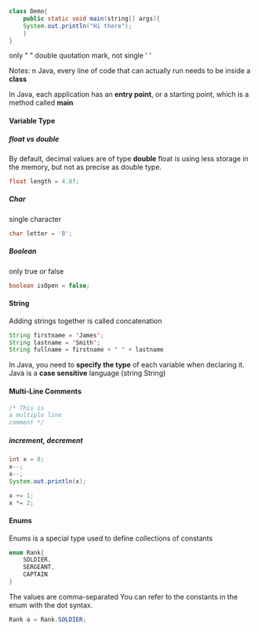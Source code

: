 ```java
class Demo{
	public static void main(string[] args){
	System.out.println("Hi there");
	}
}
```
only " " double quotation mark, not single ' '

Notes:
n Java, every line of code that can actually run needs to be inside a **class**

In Java, each application has an **entry point**, or a starting point, which is a method called **main**

#### Variable Type
##### float vs double
By default, decimal values are of type **double**
float is using less storage in the memory, but not as precise as double type.
```java
float length = 4.8f;
```

##### Char
single character
```java
char letter = 'B';
```

##### Boolean
only true or false
```java
boolean isOpen = false;
```

#### String
Adding strings together is called concatenation
```java
String firstname = 'James';
String lastname = 'Smith';
String fullname = firstname + " " + lastname
```

In Java, you need to **specify the type** of each variable when declaring it.
Java is a **case sensitive** language
(string String)

#### Multi-Line Comments
```java
/* This is 
a multiple line
comment */
```

##### increment, decrement
```java
int x = 8;
x--;
x--;
System.out.println(x);
```

```java
x += 1;
x *= 2;
```


#### Enums
Enums is a special type used to define collections of constants
```java
enum Rank{
	SOLDIER,
	SERGEANT,
	CAPTAIN
}
```
The values are comma-separated
You can refer to the constants in the enum with the dot syntax.
```java
Rank a = Rank.SOLDIER;
```
